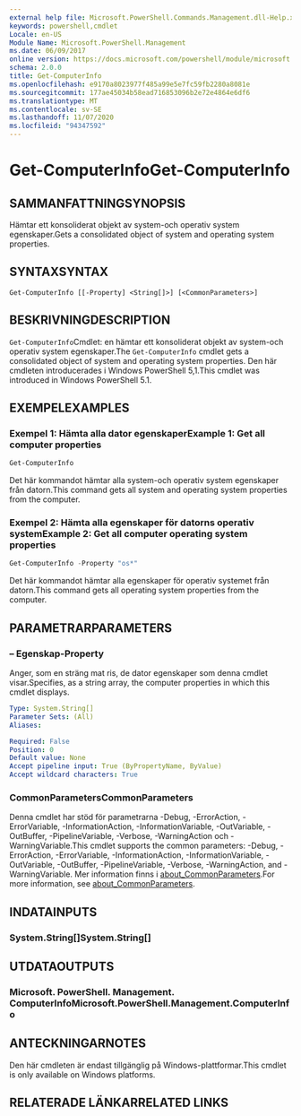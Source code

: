 ```yaml
---
external help file: Microsoft.PowerShell.Commands.Management.dll-Help.xml
keywords: powershell,cmdlet
Locale: en-US
Module Name: Microsoft.PowerShell.Management
ms.date: 06/09/2017
online version: https://docs.microsoft.com/powershell/module/microsoft.powershell.management/get-computerinfo?view=powershell-7&WT.mc_id=ps-gethelp
schema: 2.0.0
title: Get-ComputerInfo
ms.openlocfilehash: e9170a8023977f485a99e5e7fc59fb2280a8081e
ms.sourcegitcommit: 177ae45034b58ead716853096b2e72e4864e6df6
ms.translationtype: MT
ms.contentlocale: sv-SE
ms.lasthandoff: 11/07/2020
ms.locfileid: "94347592"
---
```

# <span data-ttu-id="48b89-103">Get-ComputerInfo</span><span class="sxs-lookup"><span data-stu-id="48b89-103">Get-ComputerInfo</span></span>

## <span data-ttu-id="48b89-104">SAMMANFATTNING</span><span class="sxs-lookup"><span data-stu-id="48b89-104">SYNOPSIS</span></span>
<span data-ttu-id="48b89-105">Hämtar ett konsoliderat objekt av system-och operativ system egenskaper.</span><span class="sxs-lookup"><span data-stu-id="48b89-105">Gets a consolidated object of system and operating system properties.</span></span>

## <span data-ttu-id="48b89-106">SYNTAX</span><span class="sxs-lookup"><span data-stu-id="48b89-106">SYNTAX</span></span>

```
Get-ComputerInfo [[-Property] <String[]>] [<CommonParameters>]
```

## <span data-ttu-id="48b89-107">BESKRIVNING</span><span class="sxs-lookup"><span data-stu-id="48b89-107">DESCRIPTION</span></span>

<span data-ttu-id="48b89-108">`Get-ComputerInfo`Cmdlet: en hämtar ett konsoliderat objekt av system-och operativ system egenskaper.</span><span class="sxs-lookup"><span data-stu-id="48b89-108">The `Get-ComputerInfo` cmdlet gets a consolidated object of system and operating system properties.</span></span>
<span data-ttu-id="48b89-109">Den här cmdleten introducerades i Windows PowerShell 5,1.</span><span class="sxs-lookup"><span data-stu-id="48b89-109">This cmdlet was introduced in Windows PowerShell 5.1.</span></span>

## <span data-ttu-id="48b89-110">EXEMPEL</span><span class="sxs-lookup"><span data-stu-id="48b89-110">EXAMPLES</span></span>

### <span data-ttu-id="48b89-111">Exempel 1: Hämta alla dator egenskaper</span><span class="sxs-lookup"><span data-stu-id="48b89-111">Example 1: Get all computer properties</span></span>

```powershell
Get-ComputerInfo
```

<span data-ttu-id="48b89-112">Det här kommandot hämtar alla system-och operativ system egenskaper från datorn.</span><span class="sxs-lookup"><span data-stu-id="48b89-112">This command gets all system and operating system properties from the computer.</span></span>

### <span data-ttu-id="48b89-113">Exempel 2: Hämta alla egenskaper för datorns operativ system</span><span class="sxs-lookup"><span data-stu-id="48b89-113">Example 2: Get all computer operating system properties</span></span>

```powershell
Get-ComputerInfo -Property "os*"
```

<span data-ttu-id="48b89-114">Det här kommandot hämtar alla egenskaper för operativ systemet från datorn.</span><span class="sxs-lookup"><span data-stu-id="48b89-114">This command gets all operating system properties from the computer.</span></span>

## <span data-ttu-id="48b89-115">PARAMETRAR</span><span class="sxs-lookup"><span data-stu-id="48b89-115">PARAMETERS</span></span>

### <span data-ttu-id="48b89-116">– Egenskap</span><span class="sxs-lookup"><span data-stu-id="48b89-116">-Property</span></span>

<span data-ttu-id="48b89-117">Anger, som en sträng mat ris, de dator egenskaper som denna cmdlet visar.</span><span class="sxs-lookup"><span data-stu-id="48b89-117">Specifies, as a string array, the computer properties in which this cmdlet displays.</span></span>

```yaml
Type: System.String[]
Parameter Sets: (All)
Aliases:

Required: False
Position: 0
Default value: None
Accept pipeline input: True (ByPropertyName, ByValue)
Accept wildcard characters: True
```

### <span data-ttu-id="48b89-118">CommonParameters</span><span class="sxs-lookup"><span data-stu-id="48b89-118">CommonParameters</span></span>

<span data-ttu-id="48b89-119">Denna cmdlet har stöd för parametrarna -Debug, -ErrorAction, -ErrorVariable, -InformationAction, -InformationVariable, -OutVariable, -OutBuffer, -PipelineVariable, -Verbose, -WarningAction och -WarningVariable.</span><span class="sxs-lookup"><span data-stu-id="48b89-119">This cmdlet supports the common parameters: -Debug, -ErrorAction, -ErrorVariable, -InformationAction, -InformationVariable, -OutVariable, -OutBuffer, -PipelineVariable, -Verbose, -WarningAction, and -WarningVariable.</span></span> <span data-ttu-id="48b89-120">Mer information finns i [about_CommonParameters](../Microsoft.PowerShell.Core/About/about_CommonParameters.md).</span><span class="sxs-lookup"><span data-stu-id="48b89-120">For more information, see [about_CommonParameters](../Microsoft.PowerShell.Core/About/about_CommonParameters.md).</span></span>

## <span data-ttu-id="48b89-121">INDATA</span><span class="sxs-lookup"><span data-stu-id="48b89-121">INPUTS</span></span>

### <span data-ttu-id="48b89-122">System.String[]</span><span class="sxs-lookup"><span data-stu-id="48b89-122">System.String[]</span></span>

## <span data-ttu-id="48b89-123">UTDATA</span><span class="sxs-lookup"><span data-stu-id="48b89-123">OUTPUTS</span></span>

### <span data-ttu-id="48b89-124">Microsoft. PowerShell. Management. ComputerInfo</span><span class="sxs-lookup"><span data-stu-id="48b89-124">Microsoft.PowerShell.Management.ComputerInfo</span></span>

## <span data-ttu-id="48b89-125">ANTECKNINGAR</span><span class="sxs-lookup"><span data-stu-id="48b89-125">NOTES</span></span>

<span data-ttu-id="48b89-126">Den här cmdleten är endast tillgänglig på Windows-plattformar.</span><span class="sxs-lookup"><span data-stu-id="48b89-126">This cmdlet is only available on Windows platforms.</span></span>

## <span data-ttu-id="48b89-127">RELATERADE LÄNKAR</span><span class="sxs-lookup"><span data-stu-id="48b89-127">RELATED LINKS</span></span>
